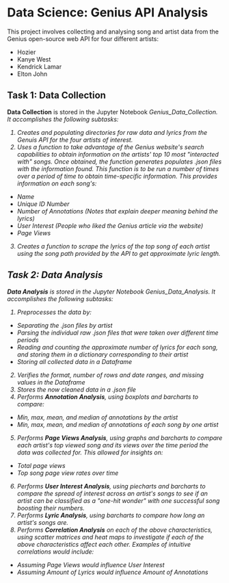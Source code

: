 # Data Science: Genius API Analysis
This project involves collecting and analysing song and artist data from the Genius open-source web API for four different artists:
- Hozier
- Kanye West
- Kendrick Lamar
- Elton John

## Task 1: Data Collection
<b>Data Collection</b> is stored in the Jupyter Notebook <i>Genius_Data_Collection</b>. It accomplishes the following subtasks:
1) Creates and populating directories for raw data and lyrics from the Genuis API for the four artists of interest.
2) Uses a function to take advantage of the Genius website's search capabilities to obtain information on the artists' top 10 most "interacted with" songs. Once obtained, the function generates populates .json files with the information found. This function is to be run a number of times over a period of time to obtain time-specific information. This provides information on each song's:
- Name
- Unique ID Number
- Number of Annotations (Notes that explain deeper meaning behind the lyrics)
- User Interest (People who liked the Genius article via the website)
- Page Views
3) Creates a function to scrape the lyrics of the top song of each artist using the song path provided by the API to get approximate lyric length.

## Task 2: Data Analysis
<b>Data Analysis</b> is stored in the Jupyter Notebook <i>Genius_Data_Analysis</b>. It accomplishes the following subtasks:
1) Preprocesses the data by:
- Separating the .json files by artist
- Parsing the individual raw .json files that were taken over different time periods
- Reading and counting the approximate number of lyrics for each song, and storing them in a dictionary corresponding to their artist
- Storing all collected data in a Dataframe
2) Verifies the format, number of rows and date ranges, and missing values in the Dataframe
3) Stores the now cleaned data in a .json file
4) Performs <b>Annotation Analysis</b>, using boxplots and barcharts to compare:
- Min, max, mean, and median of annotations by the artist
- Min, max, mean, and median of annotations of each song by one artist
5) Performs <b>Page Views Analysis</b>, using graphs and barcharts to compare each artist's top viewed song and its views over the time period the data was collected for. This allowed for insights on:
- Total page views
- Top song page view rates over time
6) Performs <b>User Interest Analysis</b>, using piecharts and barcharts to compare the spread of interest across an artist's songs to see if an artist can be classified as a "one-hit wonder" with one successful song boosting their numbers.
7) Performs <b>Lyric Analysis</b>, using barcharts to compare how long an artist's songs are.
8) Performs <b>Correlation Analysis</b> on each of the above characteristics, using scatter matrices and heat maps to investigate if each of the above characteristics affect each other. Examples of intuitive correlations would include:
- Assuming Page Views would influence User Interest
- Assuming Amount of Lyrics would influence Amount of Annotations
